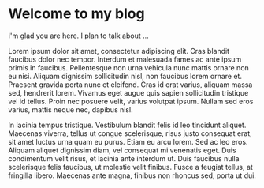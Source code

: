 # Welcome to my blog

I'm glad you are here. I plan to talk about ...

Lorem ipsum dolor sit amet, consectetur adipiscing elit. Cras blandit faucibus dolor nec tempor. Interdum et malesuada fames ac ante ipsum primis in faucibus. Pellentesque non urna vehicula nunc mattis ornare non eu nisi. Aliquam dignissim sollicitudin nisl, non faucibus lorem ornare et. Praesent gravida porta nunc et eleifend. Cras id erat varius, aliquam massa sed, hendrerit lorem. Vivamus eget augue quis sapien sollicitudin tristique vel id tellus. Proin nec posuere velit, varius volutpat ipsum. Nullam sed eros varius, mattis neque nec, dapibus nisl.

In lacinia tempus tristique. Vestibulum blandit felis id leo tincidunt aliquet. Maecenas viverra, tellus ut congue scelerisque, risus justo consequat erat, sit amet luctus urna quam eu purus. Etiam eu arcu lorem. Sed ac leo eros. Aliquam aliquet dignissim diam, vel consequat mi venenatis eget. Duis condimentum velit risus, et lacinia ante interdum ut. Duis faucibus nulla scelerisque felis faucibus, ut molestie velit finibus. Fusce a feugiat tellus, at fringilla libero. Maecenas ante magna, finibus non rhoncus sed, porta ut dui.
